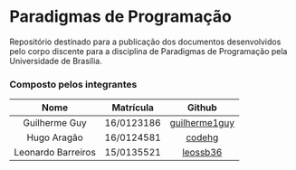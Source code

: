 # Paradigmas de Programação

<p class="justify-content-start">Repositório destinado para a publicação dos documentos desenvolvidos pelo corpo 
discente para a disciplina de Paradigmas 
de Programação pela Universidade de Brasília.
</p>

### Composto pelos integrantes

|**Nome**|**Matrícula**|**Github**|
|:------:|:------:|:------:|
| Guilherme Guy | 16/0123186 | [guilherme1guy](https://github.com/guilherme1guy) |
| Hugo Aragão | 16/0124581 | [codehg](https://github.com/codehg) |
| Leonardo Barreiros | 15/0135521 | [leossb36](https://github.com/leossb36) |;